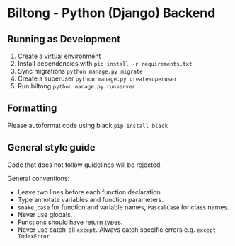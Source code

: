 # Biltong - Python (Django) Backend

## Running as Development

1. Create a virtual environment
2. Install dependencies with `pip install -r requirements.txt`
3. Sync migrations `python manage.py migrate`
4. Create a superuser `python manage.py createsuperuser`
5. Run biltong `python manage.py runserver`

## Formatting

Please autoformat code using black `pip install black`

## General style guide

Code that does not follow guidelines will be rejected.

General conventions:

- Leave two lines before each function declaration.
- Type annotate variables and function parameters.
- `snake_case` for function and variable names, `PascalCase` for class names.
- Never use globals.
- Functions should have return types.
- Never use catch-all `except`. Always catch specific errors e.g. `except IndexError` 

